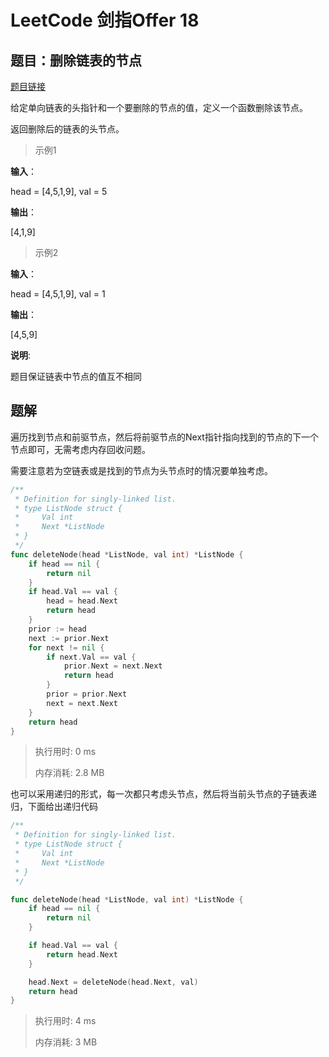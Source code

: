 # LeetCode 剑指Offer 18

<!--more-->

## 题目：删除链表的节点

[题目链接](https://leetcode-cn.com/problems/shan-chu-lian-biao-de-jie-dian-lcof/)

给定单向链表的头指针和一个要删除的节点的值，定义一个函数删除该节点。

返回删除后的链表的头节点。

> 示例1

**输入**：

head = [4,5,1,9], val = 5

**输出**：

[4,1,9]

> 示例2

**输入**：

head = [4,5,1,9], val = 1

**输出**：

[4,5,9]

**说明**:

题目保证链表中节点的值互不相同

## 题解

遍历找到节点和前驱节点，然后将前驱节点的Next指针指向找到的节点的下一个节点即可，无需考虑内存回收问题。

需要注意若为空链表或是找到的节点为头节点时的情况要单独考虑。

```go
/**
 * Definition for singly-linked list.
 * type ListNode struct {
 *     Val int
 *     Next *ListNode
 * }
 */
func deleteNode(head *ListNode, val int) *ListNode {
    if head == nil {
        return nil
    }
    if head.Val == val {
        head = head.Next
        return head
    }
    prior := head
    next := prior.Next
    for next != nil {
        if next.Val == val {
            prior.Next = next.Next
            return head
        }
        prior = prior.Next
        next = next.Next
    }
    return head
}
```

> 执行用时: 0 ms
>
> 内存消耗: 2.8 MB

也可以采用递归的形式，每一次都只考虑头节点，然后将当前头节点的子链表递归，下面给出递归代码

```go
/**
 * Definition for singly-linked list.
 * type ListNode struct {
 *     Val int
 *     Next *ListNode
 * }
 */

func deleteNode(head *ListNode, val int) *ListNode {
    if head == nil {
        return nil
    }

    if head.Val == val {
        return head.Next
    }

    head.Next = deleteNode(head.Next, val)
    return head
}
```

> 执行用时: 4 ms
>
> 内存消耗: 3 MB
